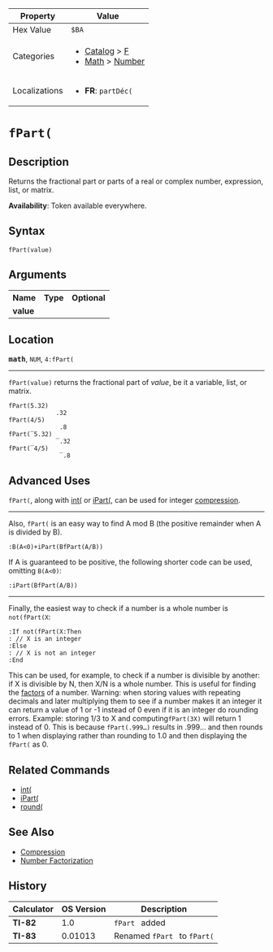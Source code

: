 | Property      | Value |
|---------------|-------|
| Hex Value     | `$BA`|
| Categories    | <ul><li>[Catalog](<../categories/Catalog.md>) > [F](<../categories/Catalog.md#F>)</li><li>[Math](<../categories/Math.md>) > [Number](<../categories/Math.md#Number>)</li></ul> |
| Localizations | <ul><li><b>FR</b>: `partDéc(`</li></ul> |

# `fPart(`

## Description
Returns the fractional part or parts of a real or complex number, expression, list, or matrix.


<b>Availability</b>: Token available everywhere.

## Syntax
`fPart(value)`

## Arguments
<table>
<tr><th>Name</th><th>Type</th><th>Optional</th></tr>

<tr><td><b>value</b></td><td></td><td></td></tr>

</table>

## Location
<tt><kbd><b>math</b></kbd></tt>, `NUM`, `4:fPart(`
<hr>

`fPart(value)` returns the fractional part of _value_, be it a variable, list, or matrix.

```ti-basic
fPart(5.32)
             .32
fPart(4/5)
              .8
fPart(‾5.32)
             ‾.32
fPart(‾4/5)
              ‾.8
```

## Advanced Uses

`fPart(`, along with [int(](/int) or [iPart(](/ipart), can be used for integer [compression](/compression).

* * *

Also, `fPart(` is an easy way to find A mod B (the positive remainder when A is divided by B).

```ti-basic
:B(A<0)+iPart(BfPart(A/B))
```

If A is guaranteed to be positive, the following shorter code can be used, omitting `B(A<0)`:

```ti-basic
:iPart(BfPart(A/B))
```

* * *

Finally, the easiest way to check if a number is a whole number is `not(fPart(X`:

```ti-basic
:If not(fPart(X:Then
: // X is an integer
:Else
: // X is not an integer
:End
```

This can be used, for example, to check if a number is divisible by another: if X is divisible by N, then X/N is a whole number. This is useful for finding the [factors](/factorization) of a number. Warning: when storing values with repeating decimals and later multiplying them to see if a number makes it an integer it can return a value of 1 or -1 instead of 0 even if it is an integer do rounding errors. Example: storing 1/3 to X and computing`fPart(3X)` will return 1 instead of 0. This is because `fPart(.999…)` results in .999… and then rounds to 1 when displaying rather than rounding to 1.0 and then displaying the `fPart(` as 0.

## Related Commands

*   [int(](/int)
*   [iPart(](/ipart)
*   [round(](/round)

## See Also

*   [Compression](/compression)
*   [Number Factorization](/factorization)

## History
| Calculator | OS Version | Description |
|------------|------------|-------------|
| <b>TI-82</b> | 1.0 | `fPart ` added |
| <b>TI-83</b> | 0.01013 | Renamed `fPart ` to `fPart(`


